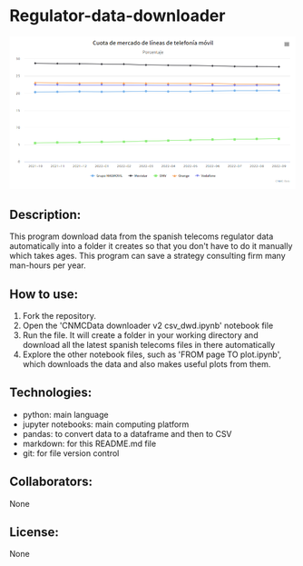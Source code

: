 # Regulator-data-downloader

![regulator example data](https://github.com/jaimeggb/Regulator-data-downloader/blob/main/images/regulator-example-data-large.PNG)

## Description: 
This program download data from the spanish telecoms regulator data automatically into a folder it creates so that you don't have to do it manually which takes ages. This program can save a strategy consulting firm many man-hours per year.

## How to use: 
1. Fork the repository. 
2. Open the 'CNMCData downloader v2 csv_dwd.ipynb' notebook file
3. Run the file. It will create a folder in your working directory and download all the latest spanish telecoms files in there automatically
4. Explore the other notebook files, such as 'FROM page TO plot.ipynb', which downloads the data and also makes useful plots from them.

## Technologies: 
- python: main language
- jupyter notebooks: main computing platform
- pandas: to convert data to a dataframe and then to CSV
- markdown: for this README.md file
- git: for file version control

## Collaborators: 
None

## License: 
None

